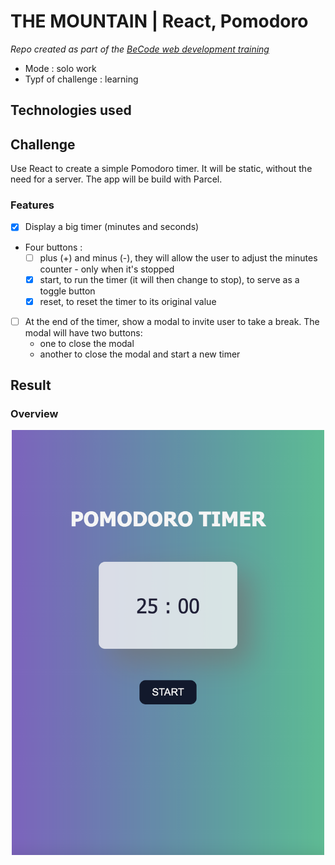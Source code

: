# THE MOUNTAIN | React, Pomodoro

_Repo created as part of the [BeCode web development training](https://becode.org/fr/apprendre/developpeur-web-junior/)_

-   Mode : solo work
-   Typf of challenge : learning

## Technologies used

## Challenge

Use React to create a simple Pomodoro timer. It will be static, without the need for a server.
The app will be build with Parcel.

### Features

-   [x] Display a big timer (minutes and seconds)
-   Four buttons :
    -   [ ] plus (+) and minus (-), they will allow the user to adjust the minutes counter - only when it's stopped
    -   [x] start, to run the timer (it will then change to stop), to serve as a toggle button
    -   [x] reset, to reset the timer to its original value
-   [ ] At the end of the timer, show a modal to invite user to take a break. The modal will have two buttons:
    -   one to close the modal
    -   another to close the modal and start a new timer

## Result

### Overview

<p align="center">
    <img src="/src/assets/overview.png" width="500"/>
</p>
